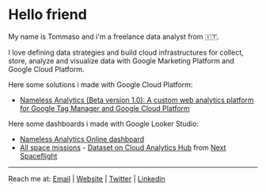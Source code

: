 # Hello friend

My name is Tommaso and i'm a freelance data analyst from 🇮🇹.

I love defining data strategies and build cloud infrastructures for collect, store, analyze and visualize data with Google Marketing Platform and Google Cloud Platform.

Here some solutions i made with Google Cloud Platform:
- [Nameless Analytics (Beta version 1.0): A custom web analytics platform for Google Tag Manager and Google Cloud Platform](https://github.com/tommasomoretti/nameless-analytics)

Here some dashboards i made with Google Looker Studio:
- [Nameless Analytics Online dashboard](https://lookerstudio.google.com/u/0/reporting/d4a86b2c-417d-4d4d-9ac5-281dca9d1abe/page/p_ebkun2sknd)
- [All space missions](https://lookerstudio.google.com/reporting/bb480c24-51d9-4480-8e78-f75e00c0b998/) - [Dataset on Cloud Analytics Hub](https://console.cloud.google.com/bigquery(analyticshub:projects/927812107311/locations/eu/dataExchanges/all_space_missions_1801cd49715/listings/all_space_missions_1801cd9607d)) from [Next Spaceflight](https://nextspaceflight.com/)

---

Reach me at: [Email](mailto:hello@tommasomoretti.com) | [Website](https://tommasomoretti.com/?utm_source=github.com&utm_medium=referral&utm_campaign=profile) | [Twitter](https://twitter.com/tommoretti88) | [Linkedin](https://www.linkedin.com/in/tommasomoretti/)
